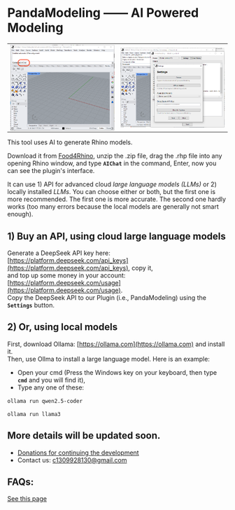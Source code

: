 # PandaModeling —— AI Powered Modeling

<div align="center">
  <table>
    <tr>
      <!-- Image 1 -->
      <td><img src="tu_pian_1.png" alt="Image 1" width="500" style="display: block;"></td>
      <!-- Image 3 -->
      <td><img src="tu_pian_3.png" alt="Image 3" width="500" style="display: block;"></td>
    </tr>
  </table>
</div>


This tool uses AI to generate Rhino models.

Download it from [Food4Rhino](https://www.food4rhino.com/en/app/pandamodeling-ai-modeling?lang=en), unzip the .zip file, drag the .rhp file into any opening Rhino window, and type **`AIChat`** in the command, Enter, now you can see the plugin's interface. 

It can use 1) API for advanced cloud _large language models (LLMs)_ or 2) locally installed _LLMs_. You can choose either or both, but the first one is more recommended. The first one is more accurate. The second one hardly works (too many errors because the local models are generally not smart enough).

## 1) Buy an API, using cloud large language models
Generate a DeepSeek API key here: [https://platform.deepseek.com/api_keys](https://platform.deepseek.com/api_keys), copy it,   
and top up some money in your account: [https://platform.deepseek.com/usage](https://platform.deepseek.com/usage).  
Copy the DeepSeek API to our Plugin (i.e., PandaModeling) using the **`Settings`** button.

## 2) Or, using local models
First, download Ollama: [https://ollama.com](https://ollama.com) and install it.  
Then, use Ollma to install a large language model. Here is an example:

- Open your cmd (Press the Windows key on your keyboard, then type **`cmd`** and you will find it), 
- Type any one of these: 

```shell
ollama run qwen2.5-coder
```
```shell
ollama run llama3
```

## More details will be updated soon.

- [Donations for continuing the development](https://github.com/1309928130/donation/tree/main)
- Contact us: c1309928130@gmail.com

## FAQs:
[See this page](https://github.com/1309928130/donation/blob/main/FAQs.md)


